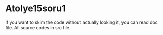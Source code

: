 # Atolye15soru1

If you want to skim the code without actually looking it, you can read doc file.
All source codes in src file.
